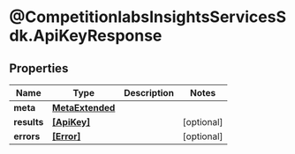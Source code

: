 # @CompetitionlabsInsightsServicesSdk.ApiKeyResponse

## Properties

Name | Type | Description | Notes
------------ | ------------- | ------------- | -------------
**meta** | [**MetaExtended**](MetaExtended.md) |  | 
**results** | [**[ApiKey]**](ApiKey.md) |  | [optional] 
**errors** | [**[Error]**](Error.md) |  | [optional] 


